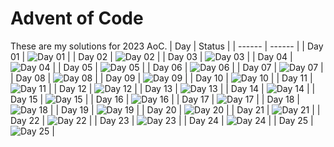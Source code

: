 # Advent of Code

These are my solutions for 2023 AoC.
| Day    | Status |
| ------ | ------ |
| Day 01 | ![Day 01](https://github.com/luschmar/aoc-2023/actions/workflows/day01.yml/badge.svg) |
| Day 02 | ![Day 02](https://github.com/luschmar/aoc-2023/actions/workflows/day02.yml/badge.svg) |
| Day 03 | ![Day 03](https://github.com/luschmar/aoc-2023/actions/workflows/day03.yml/badge.svg) |
| Day 04 | ![Day 04](https://github.com/luschmar/aoc-2023/actions/workflows/day04.yml/badge.svg) |
| Day 05 | ![Day 05](https://github.com/luschmar/aoc-2023/actions/workflows/day05.yml/badge.svg) |
| Day 06 | ![Day 06](https://github.com/luschmar/aoc-2023/actions/workflows/day06.yml/badge.svg) |
| Day 07 | ![Day 07](https://github.com/luschmar/aoc-2023/actions/workflows/day07.yml/badge.svg) |
| Day 08 | ![Day 08](https://github.com/luschmar/aoc-2023/actions/workflows/day08.yml/badge.svg) |
| Day 09 | ![Day 09](https://github.com/luschmar/aoc-2023/actions/workflows/day09.yml/badge.svg) |
| Day 10 | ![Day 10](https://github.com/luschmar/aoc-2023/actions/workflows/day10.yml/badge.svg) |
| Day 11 | ![Day 11](https://github.com/luschmar/aoc-2023/actions/workflows/day11.yml/badge.svg) |
| Day 12 | ![Day 12](https://github.com/luschmar/aoc-2023/actions/workflows/day12.yml/badge.svg) |
| Day 13 | ![Day 13](https://github.com/luschmar/aoc-2023/actions/workflows/day13.yml/badge.svg) |
| Day 14 | ![Day 14](https://github.com/luschmar/aoc-2023/actions/workflows/day14.yml/badge.svg) |
| Day 15 | ![Day 15](https://github.com/luschmar/aoc-2023/actions/workflows/day15.yml/badge.svg) |
| Day 16 | ![Day 16](https://github.com/luschmar/aoc-2023/actions/workflows/day16.yml/badge.svg) |
| Day 17 | ![Day 17](https://github.com/luschmar/aoc-2023/actions/workflows/day17.yml/badge.svg) |
| Day 18 | ![Day 18](https://github.com/luschmar/aoc-2023/actions/workflows/day18.yml/badge.svg) |
| Day 19 | ![Day 19](https://github.com/luschmar/aoc-2023/actions/workflows/day19.yml/badge.svg) |
| Day 20 | ![Day 20](https://github.com/luschmar/aoc-2023/actions/workflows/day20.yml/badge.svg) |
| Day 21 | ![Day 21](https://github.com/luschmar/aoc-2023/actions/workflows/day21.yml/badge.svg) |
| Day 22 | ![Day 22](https://github.com/luschmar/aoc-2023/actions/workflows/day22.yml/badge.svg) |
| Day 23 | ![Day 23](https://github.com/luschmar/aoc-2023/actions/workflows/day23.yml/badge.svg) |
| Day 24 | ![Day 24](https://github.com/luschmar/aoc-2023/actions/workflows/day24.yml/badge.svg) |
| Day 25 | ![Day 25](https://github.com/luschmar/aoc-2023/actions/workflows/day25.yml/badge.svg) |

